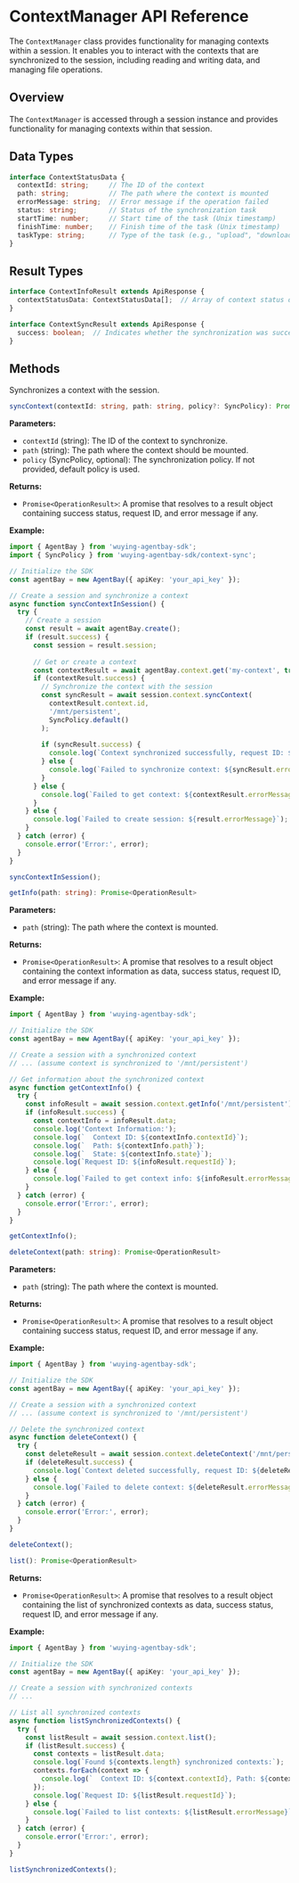 # ContextManager API Reference

The `ContextManager` class provides functionality for managing contexts within a session. It enables you to interact with the contexts that are synchronized to the session, including reading and writing data, and managing file operations.

## Overview

The `ContextManager` is accessed through a session instance and provides functionality for managing contexts within that session.

## Data Types

```typescript
interface ContextStatusData {
  contextId: string;     // The ID of the context
  path: string;          // The path where the context is mounted
  errorMessage: string;  // Error message if the operation failed
  status: string;        // Status of the synchronization task
  startTime: number;     // Start time of the task (Unix timestamp)
  finishTime: number;    // Finish time of the task (Unix timestamp)
  taskType: string;      // Type of the task (e.g., "upload", "download")
}
```

## Result Types

```typescript
interface ContextInfoResult extends ApiResponse {
  contextStatusData: ContextStatusData[];  // Array of context status data objects
}
```

```typescript
interface ContextSyncResult extends ApiResponse {
  success: boolean;  // Indicates whether the synchronization was successful
}
```

## Methods


Synchronizes a context with the session.


```typescript
syncContext(contextId: string, path: string, policy?: SyncPolicy): Promise<OperationResult>
```

**Parameters:**
- `contextId` (string): The ID of the context to synchronize.
- `path` (string): The path where the context should be mounted.
- `policy` (SyncPolicy, optional): The synchronization policy. If not provided, default policy is used.

**Returns:**
- `Promise<OperationResult>`: A promise that resolves to a result object containing success status, request ID, and error message if any.

**Example:**
```typescript
import { AgentBay } from 'wuying-agentbay-sdk';
import { SyncPolicy } from 'wuying-agentbay-sdk/context-sync';

// Initialize the SDK
const agentBay = new AgentBay({ apiKey: 'your_api_key' });

// Create a session and synchronize a context
async function syncContextInSession() {
  try {
    // Create a session
    const result = await agentBay.create();
    if (result.success) {
      const session = result.session;
      
      // Get or create a context
      const contextResult = await agentBay.context.get('my-context', true);
      if (contextResult.success) {
        // Synchronize the context with the session
        const syncResult = await session.context.syncContext(
          contextResult.context.id,
          '/mnt/persistent',
          SyncPolicy.default()
        );
        
        if (syncResult.success) {
          console.log(`Context synchronized successfully, request ID: ${syncResult.requestId}`);
        } else {
          console.log(`Failed to synchronize context: ${syncResult.errorMessage}`);
        }
      } else {
        console.log(`Failed to get context: ${contextResult.errorMessage}`);
      }
    } else {
      console.log(`Failed to create session: ${result.errorMessage}`);
    }
  } catch (error) {
    console.error('Error:', error);
  }
}

syncContextInSession();
```


```typescript
getInfo(path: string): Promise<OperationResult>
```

**Parameters:**
- `path` (string): The path where the context is mounted.

**Returns:**
- `Promise<OperationResult>`: A promise that resolves to a result object containing the context information as data, success status, request ID, and error message if any.

**Example:**
```typescript
import { AgentBay } from 'wuying-agentbay-sdk';

// Initialize the SDK
const agentBay = new AgentBay({ apiKey: 'your_api_key' });

// Create a session with a synchronized context
// ... (assume context is synchronized to '/mnt/persistent')

// Get information about the synchronized context
async function getContextInfo() {
  try {
    const infoResult = await session.context.getInfo('/mnt/persistent');
    if (infoResult.success) {
      const contextInfo = infoResult.data;
      console.log('Context Information:');
      console.log(`  Context ID: ${contextInfo.contextId}`);
      console.log(`  Path: ${contextInfo.path}`);
      console.log(`  State: ${contextInfo.state}`);
      console.log(`Request ID: ${infoResult.requestId}`);
    } else {
      console.log(`Failed to get context info: ${infoResult.errorMessage}`);
    }
  } catch (error) {
    console.error('Error:', error);
  }
}

getContextInfo();
```


```typescript
deleteContext(path: string): Promise<OperationResult>
```

**Parameters:**
- `path` (string): The path where the context is mounted.

**Returns:**
- `Promise<OperationResult>`: A promise that resolves to a result object containing success status, request ID, and error message if any.

**Example:**
```typescript
import { AgentBay } from 'wuying-agentbay-sdk';

// Initialize the SDK
const agentBay = new AgentBay({ apiKey: 'your_api_key' });

// Create a session with a synchronized context
// ... (assume context is synchronized to '/mnt/persistent')

// Delete the synchronized context
async function deleteContext() {
  try {
    const deleteResult = await session.context.deleteContext('/mnt/persistent');
    if (deleteResult.success) {
      console.log(`Context deleted successfully, request ID: ${deleteResult.requestId}`);
    } else {
      console.log(`Failed to delete context: ${deleteResult.errorMessage}`);
    }
  } catch (error) {
    console.error('Error:', error);
  }
}

deleteContext();
```


```typescript
list(): Promise<OperationResult>
```

**Returns:**
- `Promise<OperationResult>`: A promise that resolves to a result object containing the list of synchronized contexts as data, success status, request ID, and error message if any.

**Example:**
```typescript
import { AgentBay } from 'wuying-agentbay-sdk';

// Initialize the SDK
const agentBay = new AgentBay({ apiKey: 'your_api_key' });

// Create a session with synchronized contexts
// ...

// List all synchronized contexts
async function listSynchronizedContexts() {
  try {
    const listResult = await session.context.list();
    if (listResult.success) {
      const contexts = listResult.data;
      console.log(`Found ${contexts.length} synchronized contexts:`);
      contexts.forEach(context => {
        console.log(`  Context ID: ${context.contextId}, Path: ${context.path}, State: ${context.state}`);
      });
      console.log(`Request ID: ${listResult.requestId}`);
    } else {
      console.log(`Failed to list contexts: ${listResult.errorMessage}`);
    }
  } catch (error) {
    console.error('Error:', error);
  }
}

listSynchronizedContexts();
```
